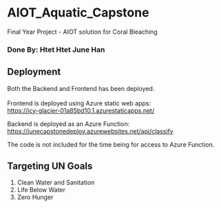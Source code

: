# AIOT_Aquatic_Capstone
Final Year Project - AIOT solution for Coral Bleaching
### Done By: Htet Htet June Han

## Deployment
Both the Backend and Frontend has been deployed. <br/> <br/>
Frontend is deployed using Azure static web apps: <br/>
https://icy-glacier-01a85bd10.1.azurestaticapps.net/

Backend is deployed as an Azure Function: <br/>
https://junecapstonedeploy.azurewebsites.net/api/classify

The code is not included for the time being for access to Azure Function.

## Targeting UN Goals
1. Clean Water and Sanitation
2. Life Below Water
3. Zero Hunger
